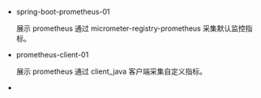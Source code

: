 + spring-boot-prometheus-01

  展示 prometheus 通过 micrometer-registry-prometheus 采集默认监控指标。

+ prometheus-client-01

  展示 prometheus 通过 client_java 客户端采集自定义指标。

+  
